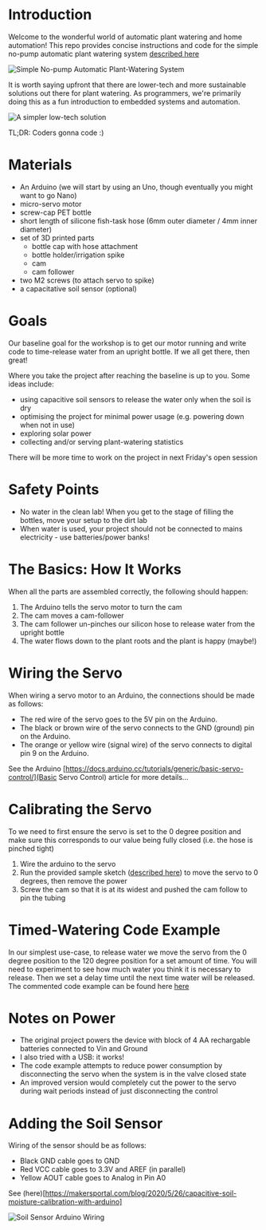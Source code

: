 # Introduction

Welcome to the wonderful world of automatic plant watering and home automation! This repo provides concise instructions and code for the simple no-pump automatic plant watering system [described here](https://www.printables.com/model/43718-automatic-plant-watering-system-ultra-cheap)

![Simple No-pump Automatic Plant-Watering System](https://media.printables.com/media/prints/43718/images/434527_67eb3612-adee-4225-bf60-efe7ccbdb286/thumbs/inside/1280x960/jpg/large_display_img_20201017_125324_43718.webp)

It is worth saying upfront that there are lower-tech and more sustainable solutions out there for plant watering. As programmers, we're primarily doing this as a fun introduction to embedded systems and automation.

![A simpler low-tech solution](https://i.redd.it/d1gjdqbtxdb51.jpg)

TL;DR: Coders gonna code :)

# Materials

- An Arduino (we will start by using an Uno, though eventually you might want to go Nano)
- micro-servo motor
- screw-cap PET bottle
- short length of silicone fish-task hose (6mm outer diameter / 4mm inner diameter)
- set of 3D printed parts
	- bottle cap with hose attachment
	- bottle holder/irrigation spike
	- cam
	- cam follower
- two M2 screws (to attach servo to spike)
- a capacitative soil sensor (optional)

# Goals

Our baseline goal for the workshop is to get our motor running and write code to time-release water from an upright bottle. If we all get there, then great!

Where you take the project after reaching the baseline is up to you. Some ideas include:
- using capacitive soil sensors to release the water only when the soil is dry
- optimising the project for minimal power usage (e.g. powering down when not in use)
- exploring solar power
- collecting and/or serving plant-watering statistics

 There will be more time to work on the project in next Friday's open session

# Safety Points

- No water in the clean lab! When you get to the stage of filling the bottles, move your setup to the dirt lab
- When water is used, your project should not be connected to mains electricity - use batteries/power banks!

# The Basics: How It Works

When all the parts are assembled correctly, the following should happen:

1. The Arduino tells the servo motor to turn the cam
2. The cam moves a cam-follower
3. The cam follower un-pinches our silicon hose to release water from the upright bottle
5. The water flows down to the plant roots and the plant is happy (maybe!)

# Wiring the Servo

When wiring a servo motor to an Arduino, the connections should be made as follows:
- The red wire of the servo goes to the 5V pin on the Arduino.
- The black or brown wire of the servo connects to the GND (ground) pin on the Arduino.
- The orange or yellow wire (signal wire) of the servo connects to digital pin 9 on the Arduino.

See the Arduino [https://docs.arduino.cc/tutorials/generic/basic-servo-control/](Basic Servo Control) article for more details...

# Calibrating the Servo

To
we need to first ensure the servo is set to the 0 degree position and make sure this corresponds to our value being fully closed (i.e. the hose is pinched tight)

1. Wire the arduino to the servo
2. Run the provided sample sketch ([described here](./code/servo_reset/servo_reset.ino)) to move the servo to 0 degrees, then remove the power
3. Screw the cam so that it is at its widest and pushed the cam follow to pin the tubing

# Timed-Watering Code Example

In our simplest use-case, to release water we move the servo from the 0 degree position to the 120 degree position for a set amount of time. You will need to experiment to see how much water you think it is necessary to release. Then we set a delay time until the next time water will be released. The commented code example can be found here [here](./code/watering/watering.ino)

# Notes on Power

- The original project powers the device with block of 4 AA rechargable batteries connected to Vin and Ground
- I also tried with a USB: it works!
- The code example attempts to reduce power consumption by disconnecting the servo when the system is in the valve closed state
- An improved version would completely cut the power to the servo during wait periods instead of just disconnecting the control 

# Adding the Soil Sensor

Wiring of the sensor should be as follows:
- Black GND cable goes to GND
- Red VCC cable goes to 3.3V and AREF (in parallel)
- Yellow AOUT cable goes to Analog in Pin A0

See (here)[https://makersportal.com/blog/2020/5/26/capacitive-soil-moisture-calibration-with-arduino]

![Soil Sensor Arduino Wiring](https://images.squarespace-cdn.com/content/v1/59b037304c0dbfb092fbe894/1590622711213-VD9LBEVQMX3CFYBCR0GG/cap_soil_sensor_arduino_wiring.png?format=2500w)
